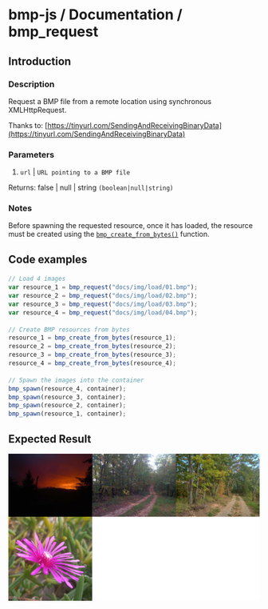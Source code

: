 # bmp-js / Documentation / bmp_request

## Introduction

### Description

Request a BMP file from a remote location using synchronous XMLHttpRequest.

Thanks to: [https://tinyurl.com/SendingAndReceivingBinaryData](https://tinyurl.com/SendingAndReceivingBinaryData)

### Parameters

1. `url` | `URL pointing to a BMP file`

Returns: false | null | string `(boolean|null|string)`

### Notes

Before spawning the requested resource, once it has loaded, the resource must be created using the [`bmp_create_from_bytes()`](./bmp-resource-create-from-bytes.md) function.

## Code examples

```js
// Load 4 images
var resource_1 = bmp_request("docs/img/load/01.bmp");
var resource_2 = bmp_request("docs/img/load/02.bmp");
var resource_3 = bmp_request("docs/img/load/03.bmp");
var resource_4 = bmp_request("docs/img/load/04.bmp");

// Create BMP resources from bytes
resource_1 = bmp_create_from_bytes(resource_1);
resource_2 = bmp_create_from_bytes(resource_2);
resource_3 = bmp_create_from_bytes(resource_3);
resource_4 = bmp_create_from_bytes(resource_4);

// Spawn the images into the container
bmp_spawn(resource_4, container);
bmp_spawn(resource_3, container);
bmp_spawn(resource_2, container);
bmp_spawn(resource_1, container);
```

## Expected Result

![expected-result](./img/004.png)
